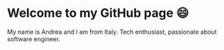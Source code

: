 # Welcome to my GitHub page 😄
My name is Andrea and I am from Italy. Tech enthusiast, passionate about software engineer.

